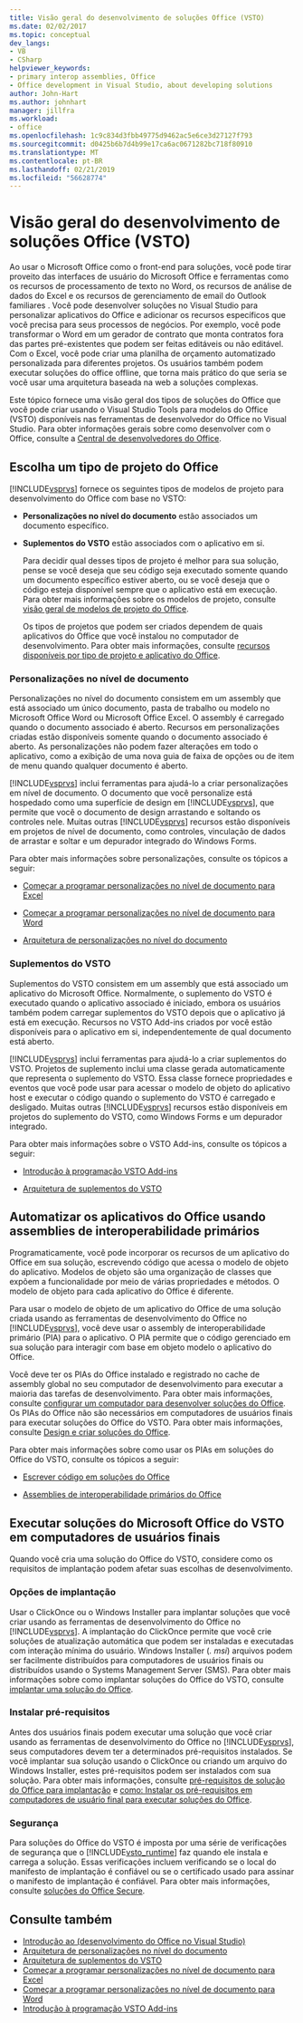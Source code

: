 ```yaml
---
title: Visão geral do desenvolvimento de soluções Office (VSTO)
ms.date: 02/02/2017
ms.topic: conceptual
dev_langs:
- VB
- CSharp
helpviewer_keywords:
- primary interop assemblies, Office
- Office development in Visual Studio, about developing solutions
author: John-Hart
ms.author: johnhart
manager: jillfra
ms.workload:
- office
ms.openlocfilehash: 1c9c834d3fbb49775d9462ac5e6ce3d27127f793
ms.sourcegitcommit: d0425b6b7d4b99e17ca6ac0671282bc718f80910
ms.translationtype: MT
ms.contentlocale: pt-BR
ms.lasthandoff: 02/21/2019
ms.locfileid: "56628774"
---
```

# <a name="office-solutions-development-overview-vsto"></a>Visão geral do desenvolvimento de soluções Office (VSTO)
  Ao usar o Microsoft Office como o front-end para soluções, você pode tirar proveito das interfaces de usuário do Microsoft Office e ferramentas como os recursos de processamento de texto no Word, os recursos de análise de dados do Excel e os recursos de gerenciamento de email do Outlook familiares . Você pode desenvolver soluções no Visual Studio para personalizar aplicativos do Office e adicionar os recursos específicos que você precisa para seus processos de negócios. Por exemplo, você pode transformar o Word em um gerador de contrato que monta contratos fora das partes pré-existentes que podem ser feitas editáveis ou não editável. Com o Excel, você pode criar uma planilha de orçamento automatizado personalizada para diferentes projetos. Os usuários também podem executar soluções do office offline, que torna mais prático do que seria se você usar uma arquitetura baseada na web a soluções complexas.

 Este tópico fornece uma visão geral dos tipos de soluções do Office que você pode criar usando o Visual Studio Tools para modelos do Office (VSTO) disponíveis nas ferramentas de desenvolvedor do Office no Visual Studio. Para obter informações gerais sobre como desenvolver com o Office, consulte a [Central de desenvolvedores do Office](https://dev.office.com/).

## <a name="choose-an-office-project-type"></a>Escolha um tipo de projeto do Office
 [!INCLUDE[vsprvs](../sharepoint/includes/vsprvs-md.md)] fornece os seguintes tipos de modelos de projeto para desenvolvimento do Office com base no VSTO:

- **Personalizações no nível do documento** estão associados um documento específico.

- **Suplementos do VSTO** estão associados com o aplicativo em si.

  Para decidir qual desses tipos de projeto é melhor para sua solução, pense se você deseja que seu código seja executado somente quando um documento específico estiver aberto, ou se você deseja que o código esteja disponível sempre que o aplicativo está em execução. Para obter mais informações sobre os modelos de projeto, consulte [visão geral de modelos de projeto do Office](../vsto/office-project-templates-overview.md).

  Os tipos de projetos que podem ser criados dependem de quais aplicativos do Office que você instalou no computador de desenvolvimento. Para obter mais informações, consulte [recursos disponíveis por tipo de projeto e aplicativo do Office](../vsto/features-available-by-office-application-and-project-type.md).

### <a name="document-level-customizations"></a>Personalizações no nível de documento
 Personalizações no nível do documento consistem em um assembly que está associado um único documento, pasta de trabalho ou modelo no Microsoft Office Word ou Microsoft Office Excel. O assembly é carregado quando o documento associado é aberto. Recursos em personalizações criadas estão disponíveis somente quando o documento associado é aberto. As personalizações não podem fazer alterações em todo o aplicativo, como a exibição de uma nova guia de faixa de opções ou de item de menu quando qualquer documento é aberto.

 [!INCLUDE[vsprvs](../sharepoint/includes/vsprvs-md.md)] inclui ferramentas para ajudá-lo a criar personalizações em nível de documento. O documento que você personalize está hospedado como uma superfície de design em [!INCLUDE[vsprvs](../sharepoint/includes/vsprvs-md.md)], que permite que você o documento de design arrastando e soltando os controles nele. Muitas outras [!INCLUDE[vsprvs](../sharepoint/includes/vsprvs-md.md)] recursos estão disponíveis em projetos de nível de documento, como controles, vinculação de dados de arrastar e soltar e um depurador integrado do Windows Forms.

 Para obter mais informações sobre personalizações, consulte os tópicos a seguir:

-   [Começar a programar personalizações no nível de documento para Excel](../vsto/getting-started-programming-document-level-customizations-for-excel.md)

-   [Começar a programar personalizações no nível de documento para Word](../vsto/getting-started-programming-document-level-customizations-for-word.md)

-   [Arquitetura de personalizações no nível do documento](../vsto/architecture-of-document-level-customizations.md)

### <a name="vsto-add-ins"></a>Suplementos do VSTO
 Suplementos do VSTO consistem em um assembly que está associado um aplicativo do Microsoft Office. Normalmente, o suplemento do VSTO é executado quando o aplicativo associado é iniciado, embora os usuários também podem carregar suplementos do VSTO depois que o aplicativo já está em execução. Recursos no VSTO Add-ins criados por você estão disponíveis para o aplicativo em si, independentemente de qual documento está aberto.

 [!INCLUDE[vsprvs](../sharepoint/includes/vsprvs-md.md)] inclui ferramentas para ajudá-lo a criar suplementos do VSTO. Projetos de suplemento inclui uma classe gerada automaticamente que representa o suplemento do VSTO. Essa classe fornece propriedades e eventos que você pode usar para acessar o modelo de objeto do aplicativo host e executar o código quando o suplemento do VSTO é carregado e desligado. Muitas outras [!INCLUDE[vsprvs](../sharepoint/includes/vsprvs-md.md)] recursos estão disponíveis em projetos do suplemento do VSTO, como Windows Forms e um depurador integrado.

 Para obter mais informações sobre o VSTO Add-ins, consulte os tópicos a seguir:

-   [Introdução à programação VSTO Add-ins](../vsto/getting-started-programming-vsto-add-ins.md)

-   [Arquitetura de suplementos do VSTO](../vsto/architecture-of-vsto-add-ins.md)

## <a name="automate-office-applications-by-using-primary-interop-assemblies"></a>Automatizar os aplicativos do Office usando assemblies de interoperabilidade primários
 Programaticamente, você pode incorporar os recursos de um aplicativo do Office em sua solução, escrevendo código que acessa o modelo de objeto do aplicativo. Modelos de objeto são uma organização de classes que expõem a funcionalidade por meio de várias propriedades e métodos. O modelo de objeto para cada aplicativo do Office é diferente.

 Para usar o modelo de objeto de um aplicativo do Office de uma solução criada usando as ferramentas de desenvolvimento do Office no [!INCLUDE[vsprvs](../sharepoint/includes/vsprvs-md.md)], você deve usar o assembly de interoperabilidade primário (PIA) para o aplicativo. O PIA permite que o código gerenciado em sua solução para interagir com base em objeto modelo o aplicativo do Office.

 Você deve ter os PIAs do Office instalado e registrado no cache de assembly global no seu computador de desenvolvimento para executar a maioria das tarefas de desenvolvimento. Para obter mais informações, consulte [configurar um computador para desenvolver soluções do Office](../vsto/configuring-a-computer-to-develop-office-solutions.md). Os PIAs do Office não são necessários em computadores de usuários finais para executar soluções do Office do VSTO. Para obter mais informações, consulte [Design e criar soluções do Office](../vsto/designing-and-creating-office-solutions.md).

 Para obter mais informações sobre como usar os PIAs em soluções do Office do VSTO, consulte os tópicos a seguir:

-   [Escrever código em soluções do Office](../vsto/writing-code-in-office-solutions.md)

-   [Assemblies de interoperabilidade primários do Office](../vsto/office-primary-interop-assemblies.md)

## <a name="run-microsoft-vsto-office-solutions-on-end-user-computers"></a>Executar soluções do Microsoft Office do VSTO em computadores de usuários finais
 Quando você cria uma solução do Office do VSTO, considere como os requisitos de implantação podem afetar suas escolhas de desenvolvimento.

### <a name="deployment-options"></a>Opções de implantação
 Usar o ClickOnce ou o Windows Installer para implantar soluções que você criar usando as ferramentas de desenvolvimento do Office no [!INCLUDE[vsprvs](../sharepoint/includes/vsprvs-md.md)]. A implantação do ClickOnce permite que você crie soluções de atualização automática que podem ser instaladas e executadas com interação mínima do usuário. Windows Installer (*. msi*) arquivos podem ser facilmente distribuídos para computadores de usuários finais ou distribuídos usando o Systems Management Server (SMS). Para obter mais informações sobre como implantar soluções do Office do VSTO, consulte [implantar uma solução do Office](../vsto/deploying-an-office-solution.md).

### <a name="install-prerequisites"></a>Instalar pré-requisitos
 Antes dos usuários finais podem executar uma solução que você criar usando as ferramentas de desenvolvimento do Office no [!INCLUDE[vsprvs](../sharepoint/includes/vsprvs-md.md)], seus computadores devem ter a determinados pré-requisitos instalados. Se você implantar sua solução usando o ClickOnce ou criando um arquivo do Windows Installer, estes pré-requisitos podem ser instalados com sua solução. Para obter mais informações, consulte [pré-requisitos de solução do Office para implantação](https://msdn.microsoft.com/9f672809-43a3-40a1-9057-397ce3b5126e) e [como: Instalar os pré-requisitos em computadores de usuário final para executar soluções do Office](https://msdn.microsoft.com/74dd2c52-838f-4abf-b2b4-4d7b0c2a0a98).

### <a name="security"></a>Segurança
 Para soluções do Office do VSTO é imposta por uma série de verificações de segurança que o [!INCLUDE[vsto_runtime](../vsto/includes/vsto-runtime-md.md)] faz quando ele instala e carrega a solução. Essas verificações incluem verificando se o local do manifesto de implantação é confiável ou se o certificado usado para assinar o manifesto de implantação é confiável. Para obter mais informações, consulte [soluções do Office Secure](../vsto/securing-office-solutions.md).

## <a name="see-also"></a>Consulte também
- [Introdução ao &#40;desenvolvimento do Office no Visual Studio&#41;](../vsto/getting-started-office-development-in-visual-studio.md)
- [Arquitetura de personalizações no nível do documento](../vsto/architecture-of-document-level-customizations.md)
- [Arquitetura de suplementos do VSTO](../vsto/architecture-of-vsto-add-ins.md)
- [Começar a programar personalizações no nível de documento para Excel](../vsto/getting-started-programming-document-level-customizations-for-excel.md)
- [Começar a programar personalizações no nível de documento para Word](../vsto/getting-started-programming-document-level-customizations-for-word.md)
- [Introdução à programação VSTO Add-ins](../vsto/getting-started-programming-vsto-add-ins.md)
